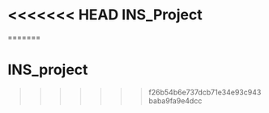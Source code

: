 <<<<<<< HEAD
INS_Project
============
=======
# INS_project
>>>>>>> f26b54b6e737dcb71e34e93c943baba9fa9e4dcc
